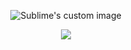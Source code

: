 <p align="center">
  <img src="https://i.imgur.com/1GJrMAA.png" alt="Sublime's custom image"/>
</p>

<p align="center">
  <a href="https://github.com/anuraghazra/github-readme-stats">
    <img align="center" src="https://github-readme-stats.vercel.app/api/top-langs/?username=hyperpastel&layout=compact&theme=transparent">
  </a>
</p>
